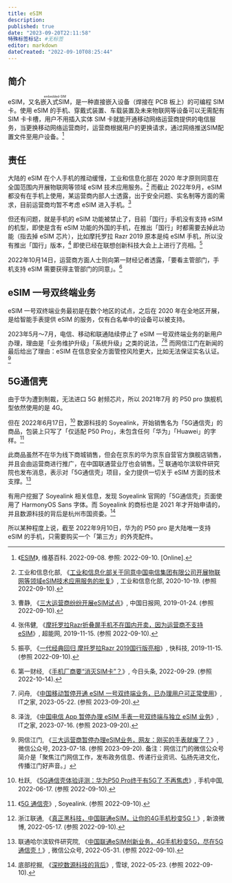 ```yaml
---
title: eSIM
description:
published: true
date: "2023-09-20T22:11:58"
特殊标签标记: #无标签
editor: markdown
dateCreated: "2022-09-10T08:25:44"
---
```


## 简介

eSIM，又名<ruby>嵌入式SIM<rp>(</rp><rt>embedded-SIM</rt><rp>)</rp></ruby>，是一种直接嵌入设备（焊接在 PCB 板上）的可编程 SIM 卡。使用 eSIM 的手机、穿戴式装置、车载装置及未来物联网等设备可以无需配有 SIM 卡卡槽，用户不用插入实体 SIM 卡就能开通移动网络运营商提供的电信服务，当更换移动网络运营商时，运营商根据用户的更换请求，通过网络推送SIM配置文件至用户设备。[^wiki]

[^wiki]: 《[ESIM](https://zh.wikipedia.org/wiki/ESIM)》, 维基百科. 2022-09-08. 参照: 2022-09-10. [Online].

## 责任

大陆的 eSIM 在个人手机的推动缓慢，工业和信息化部在 2020 年才原则同意在全国范围内开展物联网等领域 eSIM 技术应用服务。[^2095] 而截止 2022年9月，eSIM 都没有在手机上使用，某运营商内部人士透露，出于安全问题、实名制等方面的需求，目前运营商均暂不考虑 eSIM 进入手机。[^c6451]

[^2095]: 工业和信息化部, 《[工业和信息化部关于同意中国电信集团有限公司开展物联网等领域eSIM技术应用服务的批复](https://web.archive.org/web/20220910031009/https://www.miit.gov.cn/jgsj/xgj/wjfb/art/2020/art_ee1c7fc93f864248b075bbb3ab120957.html)》, 工业和信息化部, 2020-10-19. (参照 2022-09-10).

[^c6451]: 曹静, 《[三大运营商纷纷开展eSIM试点](https://web.archive.org/web/20220910025755/https://tech.chinadaily.com.cn/a/201901/24/WS5c494f9da31010568bdc6451.html)》, 中国日报网, 2019-01-24. (参照 2022-09-10).

但还有问题，就是手机的 eSIM 功能被禁止了，目前「国行」手机没有支持 eSIM 的机型，即使是含有 eSIM 功能的外国的手机，在推出「国行」时都需要去掉此功能（指去掉 eSIM 芯片），比如摩托罗拉 Razr 2019 原本是纯 eSIM 手机，所以没有推出「国行」版本，[^71592] 即使已经在联想创新科技大会上上进行了亮相。[^657432]

[^657432]: 振亭, 《[一代经典回归 摩托罗拉Razr 2019国行版亮相](https://web.archive.org/web/20210305131146/https://news.mydrivers.com/1/657/657432.htm)》, 快科技, 2019-11-15. (参照 2022-09-10).

[^71592]: 张伟健, 《[摩托罗拉Razr折叠屏手机不在国内开卖，因为运营商不支持eSIM](https://web.archive.org/web/20210307150435/https://www.expreview.com/71592.html)》, 超能网, 2019-11-15. (参照 2022-09-10).

2022年10月14日，运营商方面人士则向第一财经记者透露，「要看主管部门，手机支持 eSIM 需要获得主管部门的同意」。[^74142]

[^74142]: 第一财经, 《[手机厂商要“消灭SIM卡”？](https://web.archive.org/web/20221014021231/https://finance.sina.com.cn/jjxw/2022-09-29/doc-imqqsmrp0933136.shtml "https://www.toutiao.com/article/7148665324018074142/")》, 今日头条, 2022-09-29. (参照 2022-10-14).

## eSIM 一号双终端业务

eSIM 一号双终端业务最初是在数个地区的试点，之后在 2020 年在全地区开展，是给智能手表提供 eSIM 的服务，仅有白名单中的设备可以被支持。

2023年5月～7月，电信、移动和联通陆续停止了 eSIM  一号双终端业务的新用户办理，理由是「业务维护升级」「系统升级」之类的说法，[^94232][^06102] 而网信江门在新闻的最后给出了理由：eSIM 在信息安全方面管控风险更大，比如无法保证实名认证。[^NKU9O]

[^94232]: 问舟, 《[中国移动暂停开通 eSIM 一号双终端业务，已办理用户可正常使用](https://web.archive.org/web/20230614043020/https://www.ithome.com/0/694/232.htm)》, IT之家, 2023-05-22. (参照 2023-09-20).

[^06102]: 泽泷, 《[中国电信 App 暂停办理 eSIM 手表一号双终端与独立 eSIM 业务](https://web.archive.org/web/20230716120145/https://www.ithome.com/0/706/102.htm)》, IT之家, 2023-07-16. (参照 2023-09-20).

[^NKU9O]: 网信江门, 《[三大运营商暂停办理eSIM业务，网友：刚买的手表就废了？](http://archive.today/2023.09.20-140319/https://mp.weixin.qq.com/s?__biz=Mzg2ODA4MDIwNg==&mid=2247705265&idx=1&sn=7d580eef857e39a2b6740e14b97c3f4a "https://web.archive.org/web/20230920140018/https://www.thepaper.cn/newsDetail_forward_23905849")》, 微信公众号, 2023-07-18. (参照 2023-09-20). 备注：网信江门的微信公众号简介是「聚焦江门网信工作，发布政务信息、传递行业资讯、弘扬先进文化，传播江门好声音。」

## 5G通信壳

由于华为遭到制裁，无法进口 5G 射频芯片，所以 2021年7月 的 P50 pro 旗舰机型依然使用的是 4G。

但在 2022年6月17日，[^731918] 数源科技的 Soyealink，开始销售名为「5G通信壳」的商品，包装上只写了「仅适配 P50 Pro」，未包含任何「华为」「Huawei」的字样。[^5gtxk]

[^731918]: 杜跃, 《[5G通信壳体验评测：华为P50 Pro终于有5G了 不再焦虑](https://web.archive.org/web/20220910040549/https://phone.cnmo.com/reviews/731918.html)》, 手机中国, 2022-06-17. (参照 2022-09-10).

[^5gtxk]: 《[5G 通信壳](https://web.archive.org/web/20220619193425/https://www.soyea-tech.com/zh-CN/product_5gtxk.asp)》, Soyealink. (参照 2022-09-10).

此商品虽然不在华为线下商城销售，但会在京东的华为京东自营官方旗舰店销售，并且会由运营商进行推广，在中国联通营业厅也会销售。[^vJ8Wc] 联通哈尔滨软件研究院也发布消息，表示对「5G通信壳」项目，全力提供一切关于 eSIM 方面的技术支撑。[^39Yi5]

[^vJ8Wc]: 浙江联通, 《[真正黑科技，中国联通eSIM，让你的4G手机秒变5G！](https://archive.ph/vJ8Wc "https://weibo.com/ttarticle/p/show?id=2309404770111818170538")》, 新浪微博, 2022-05-17. (参照 2022-09-10).

[^39Yi5]: 联通哈尔滨软件研究院, 《[中国联通eSIM创新业务，4G手机秒变5G，尽在5G通信壳！](https://archive.ph/39Yi5 "https://mp.weixin.qq.com/s/31XTXJY75Lk0mZ2bD5nylA")》, 微信公众号, 2022-05-31. (参照 2022-09-10).

有用户挖掘了 Soyealink 相关信息，发现 Soyealink 官网的「5G通信壳」页面使用了 HarmonyOS Sans 字体。而 Soyealink 的商标也是 2021 年才开始申请的，并且数源科技的背后是杭州市国资委。[^220719930]

[^220719930]: 底部挖掘, 《[深挖数源科技的背后](https://web.archive.org/web/20220910042101/https://xueqiu.com/8737809496/220719930)》, 雪球, 2022-05-23. (参照 2022-09-10).

所以某种程度上说，截至 2022年9月10日，华为的 P50 pro 是大陆唯一支持 eSIM 的手机，只需要购买一个「第三方」的外壳配件。
